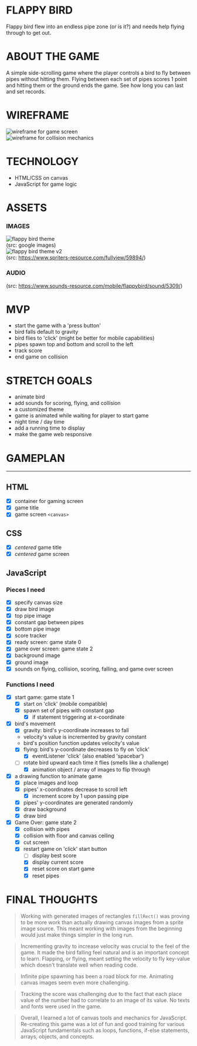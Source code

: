 # FLAPPY BIRD
Flappy bird flew into an endless pipe zone (or is it?) and needs help flying through to get out.  

# ABOUT THE GAME
A simple side-scrolling game where the player controls a bird to fly between pipes without hitting them.  Flying between each set of pipes scores 1 point and hitting them or the ground ends the game.  See how long you can last and set records.  


# WIREFRAME  
![wireframe for game screen](/img/001-wireframe.png "Game Screen")  
![wireframe for collision mechanics](/img/002-wireframe.png "Collision Mechanics")

# TECHNOLOGY
 * HTML/CSS on canvas
 * JavaScript for game logic

# ASSETS
### IMAGES
![flappy bird theme](/img/og-theme.png)  
(src: google images)  
![flappy bird theme v2](/img/og-theme-2.png)  
(src: https://www.spriters-resource.com/fullview/59894/)  
### AUDIO
(src: https://www.sounds-resource.com/mobile/flappybird/sound/5309/)

# MVP
 * start the game with a 'press button'
 * bird falls default to gravity
 * bird flies to 'click' (might be better for mobile capabilities)
 * pipes spawn top and bottom and scroll to the left 
 * track score
 * end game on collision

# STRETCH GOALS
 * animate bird
 * add sounds for scoring, flying, and collision
 * a customized theme
 * game is animated while waiting for player to start game
 * night time / day time
 * add a running time to display
 * make the game web responsive

# GAMEPLAN
---
## HTML
 - [X] container for gaming screen
 - [X] game title
 - [X] game screen `<canvas>`

## CSS
 - [X] *centered* game title
 - [X] *centered* game screen

## JavaScript
### Pieces I need
 - [X] specify canvas size
 - [X] draw bird image
 - [X] top pipe image
 - [X] constant gap between pipes
 - [X] bottom pipe image
 - [X] score tracker
 - [X] ready screen: game state 0
 - [X] game over screen: game state 2
 - [X] background image
 - [X] ground image
 - [X] sounds on flying, collision, scoring, falling, and game over screen
### Functions I need
 - [X] start game: game state 1
    - [X] start on 'click' (mobile compatible)
    - [X] spawn set of pipes with constant gap
      - [X] if statement triggering at x-coordinate
 - [X] bird's movement
    - [X] gravity: bird's y-coordinate increases to fall  
     * velocity's value is incremented by gravity constant
     * bird's position function updates velocity's value
    - [X] flying: bird's y-coordinate decreases to fly on 'click'
        - [X] eventListener 'click' (also enabled 'spacebar')
    - [ ] rotate bird upward each time it flies (smells like a challenge)
        - [X] animation object / array of images to flip through
 - [X] a drawing function to animate game
   - [X] place images and loop
    - [X] pipes' x-coordinates decrease to scroll left
        - [X] increment score by 1 upon passing pipe
    - [X] pipes' y-coordinates are generated randomly
    - [X] draw background
    - [X] draw bird
 - [X] Game Over: game state 2
    - [X] collision with pipes
    - [X] collision with floor and canvas ceiling
    - [X] cut screen
    - [X] restart game on 'click' start button
        - [ ] display best score
        - [X] display current score
        - [X] reset score on start game
        - [X] reset pipes

# FINAL THOUGHTS
> Working with generated images of rectangles `fillRect()` was proving to be more work than actually drawing canvas images from a sprite image source.  This meant working with images from the beginning would just make things simpler in the long run.

> Incrementing gravity to increase velocity was crucial to the feel of the game.  It made the bird falling feel natural and is an important concept to learn.  Flapping, or flying, meant setting the velocity to fly key-value which doesn't translate well when reading code.  

> Infinite pipe spawning has been a road block for me.  Animating canvas images seem even more challenging.

> Tracking the score was challenging due to the fact that each place value of the number had to correlate to an image of its value. No texts and fonts were used in the game.

> Overall, I learned a lot of canvas tools and mechanics for JavaScript.  Re-creating this game was a lot of fun and good training for various JavaScript fundamentals such as loops, functions, if-else statements, arrays, objects, and concepts.